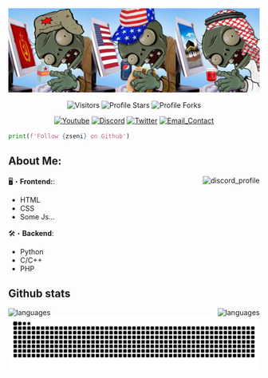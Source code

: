 <div> 
  <a href="https://discord.gg/SXng95f" target="_blank">
    <img src="https://github.com/Zseni051/Zseni051/blob/main/Images/Zseni-1500x500.png?raw=true" alt="Zseni's Github"/></a>
  <p align="center">
    <img src="https://komarev.com/ghpvc/?username=Zseni051&label=Profile%20Views&color=008042&style=flat&label=Visitors" alt="Visitors"></a>
    <img src="https://img.shields.io/badge/dynamic/json?&label=Total%20Stars&color=bb2527&style=flat&style=for-the-badge&query=%24.stars&url=https://api.github-star-counter.workers.dev/user/Zseni051" alt="Profile Stars"></a>
    <img src="https://img.shields.io/badge/dynamic/json?&label=Total%20Forks&color=bb2527&style=flat&style=for-the-badge&query=%24.forks&url=https://api.github-star-counter.workers.dev/user/Zseni051" alt="Profile Forks"></a>
  <p align="center">
    <a href="https://www.youtube.com/channel/UCsIaU94p647veKr7sy12wmA" target="_blank">
        <img src="https://img.shields.io/badge/YouTube-FF0000?style=for-the-badge&logo=youtube&logoColor=white" alt="Youtube"></a>
    <a href="https://discord.gg/SXng95f" target="_blank">
        <img src="https://img.shields.io/badge/Discord-7289DA?style=for-the-badge&logo=discord&logoColor=white" alt="Discord"></a> 
    <a href="https://twitter.com/zseni10" target="_blank">
        <img src="https://img.shields.io/badge/Twitter-55ADEE?style=for-the-badge&logo=Twitter&logoColor=white" alt="Twitter"></a> 
    <a href = "mailto:orangejuice005511@gmail.com">
        <img src="https://img.shields.io/badge/-Gmail-%23333?style=for-the-badge&logo=gmail&logoColor=white" alt="Email_Contact"></a>
</div>

```python
print(f'Follow {zseni} on Github')
```
## About Me:
<a href="https://discord.com/users/464457105521508354" target="_blank">
  <img src="https://lanyard-profile-readme.vercel.app/api/416508283528937472?theme=dark&bg=0d1117&animated=true&hideDiscrim=false&borderRadius=30px&idleMessage=Follow%20me%20on%20GitHub%20<3" align="right" alt="discord_profile"/></a>

🖥️・**Frontend:**:
  - HTML
  - CSS
  - Some Js...

🛠・**Backend**:
  - Python
  - C/C++
  - PHP
## Github stats
<div> 
  <a href="https://github.com/Zseni051" target="_blank">
    <img src="https://github-readme-stats.vercel.app/api?username=Zseni051&show_icons=true&count_private=true&theme=react&hide_border=true&bg_color=0D1117" align="left" alt="languages"></a> 
  <a href="https://github.com/Zseni051" target="_blank">
    <img src="https://github-readme-stats.vercel.app/api/top-langs/?username=Zseni051&langs_count=8&count_private=true&layout=compact&theme=react&hide_border=true&bg_color=0D1117" align="right" alt="languages"></a> 
  <a href="https://github.com/Zseni051" target="_blank">
    <img src="https://github.com/Zseni051/Zseni051/blob/output/github-contribution-grid-snake.svg" alt="snake"></a>
</div>




<!--- Not used

<div style="display: inline_block"><br>
  <img align="center" alt="Rafa-Js" height="30" width="40" src="https://raw.githubusercontent.com/devicons/devicon/master/icons/javascript/javascript-plain.svg">
  <img align="center" alt="Rafa-HTML" height="30" width="40" src="https://raw.githubusercontent.com/devicons/devicon/master/icons/html5/html5-original.svg">
  <img align="center" alt="Rafa-CSS" height="30" width="40" src="https://raw.githubusercontent.com/devicons/devicon/master/icons/css3/css3-original.svg">
  <img align="center" alt="Rafa-Python" height="30" width="40" src="https://raw.githubusercontent.com/devicons/devicon/master/icons/python/python-original.svg">
  <img align="right" alt="Rafa-pic" height="150" style="border-radius:50px;" src="https://github.com/Zseni51/Zseni51/blob/main/Images/Zseni.png?raw=true?width=676&height=676">
</div>
  
  ##
 
<div> 
  <a href="https://www.youtube.com/channel/UCsIaU94p647veKr7sy12wmA" target="_blank">
    <img src="https://img.shields.io/badge/YouTube-FF0000?style=for-the-badge&logo=youtube&logoColor=white" alt="Youtube"></a>
  <a href="https://discord.gg/SXng95f" target="_blank">
   <img src="https://img.shields.io/badge/Discord-7289DA?style=for-the-badge&logo=discord&logoColor=white" alt="Discord"></a> 
  <a href="https://twitter.com/zseni10" target="_blank">
   <img src="https://img.shields.io/badge/Twitter-55ADEE?style=for-the-badge&logo=Twitter&logoColor=white" alt="Twitter"></a> 
  <a href = "mailto:orangejuice005511@gmail.com">
    <img src="https://img.shields.io/badge/-Gmail-%23333?style=for-the-badge&logo=gmail&logoColor=white" alt="Email_Contact"></a>
</div>

  
  
<h1 align="center">ZSENI</h1>
<p align="center">
  <b>🖤 Follow me here:</b><br>
  <a href="https://twitter.com/zseni10">
    <img align="center" src="https://raw.githubusercontent.com/Zseni51/Zseni51/main/Images/Twitter.svg" height="25" width="33"/></a> |
  <a href="http://bit.ly/Zseni-Youtube">
    <img align="center" src="https://raw.githubusercontent.com/Zseni51/Zseni51/main/Images/Youtube.svg" height="25" width="33"/></a> |
  <a href="https://discord.gg/SXng95f">
    <img align="center" src="https://raw.githubusercontent.com/Zseni51/Zseni51/main/Images/Discord.svg" height="25" width="33"/></a> |
  <a href="https://github.com/Zseni-Verified">
    <img align="center" src="https://raw.githubusercontent.com/Zseni51/Zseni51/main/Images/GitHub.svg" height="25" width="33"/></a>
  <br><br>
</p>


<p align="center"> 
  <a href="https://discord.com/users/464457105521508354">
      <img align="center" src="https://lanyard-profile-readme.vercel.app/api/416508283528937472?bg=0d1117&animated=true"/></a>
  <br> <img src="https://github-readme-streak-stats.herokuapp.com/?user=Zseni51&theme=black-ice&hide_border=true&stroke=0000&background=060A0CD0"> </b>
  <br> <img src="https://github-readme-stats.vercel.app/api?username=Zseni51&show_icons=true&count_private=true&theme=react&hide_border=true&bg_color=0D1117"> </b>
  <br> <img src="https://github-readme-stats.vercel.app/api/top-langs/?username=Zseni51&langs_count=8&count_private=true&layout=compact&theme=react&hide_border=true&bg_color=0D1117"> </b>
  <br> <img src="https://activity-graph.herokuapp.com/graph?username=Zseni51&bg_color=0D1117&color=5BCDEC&line=5BCDEC&point=FFFFFF&hide_border=true"> </b>
</p>
                   
<p>&nbsp;</p>

---

<p align="center"> 
  Visit counter:<br>
  <img src="https://profile-counter.glitch.me/Zseni51/count.svg" />
</p>
